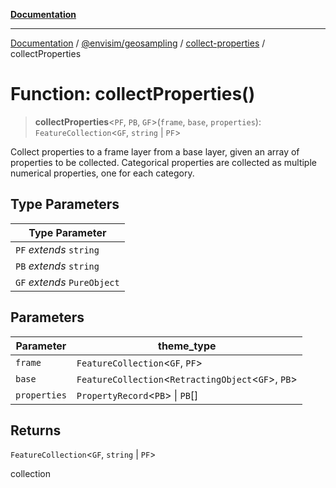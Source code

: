 [**Documentation**](../../../../README.md)

---

[Documentation](../../../../README.md) / [@envisim/geosampling](../../README.md) / [collect-properties](../README.md) / collectProperties

# Function: collectProperties()

> **collectProperties**\<`PF`, `PB`, `GF`\>(`frame`, `base`, `properties`): `FeatureCollection`\<`GF`, `string` \| `PF`\>

Collect properties to a frame layer from a base layer, given an
array of properties to be collected. Categorical properties are collected as
multiple numerical properties, one for each category.

## Type Parameters

| Type Parameter              |
| --------------------------- |
| `PF` _extends_ `string`     |
| `PB` _extends_ `string`     |
| `GF` _extends_ `PureObject` |

## Parameters

| Parameter    | theme_type                                              |
| ------------ | ------------------------------------------------------- |
| `frame`      | `FeatureCollection`\<`GF`, `PF`\>                       |
| `base`       | `FeatureCollection`\<`RetractingObject`\<`GF`\>, `PB`\> |
| `properties` | `PropertyRecord`\<`PB`\> \| `PB`[]                      |

## Returns

`FeatureCollection`\<`GF`, `string` \| `PF`\>

collection
